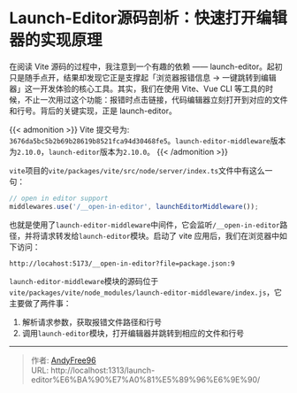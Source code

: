 # Launch-Editor源码剖析：快速打开编辑器的实现原理


在阅读 Vite 源码的过程中，我注意到一个有趣的依赖 —— launch-editor。起初只是随手点开，结果却发现它正是支撑起「浏览器报错信息 → 一键跳转到编辑器」这一开发体验的核心工具。其实，我们在使用 Vite、Vue CLI 等工具的时候，不止一次用过这个功能：报错时点击链接，代码编辑器立刻打开到对应的文件和行号。背后的关键实现，正是 launch-editor。

<!--more-->

{{< admonition >}}
Vite 提交号为: `3676da5bc5b2b69b28619b8521fca94d30468fe5`。`launch-editor-middleware`版本为`2.10.0`，`launch-editor`版本为`2.10.0`。
{{< /admonition >}}

`vite`项目的`vite/packages/vite/src/node/server/index.ts`文件中有这么一句：

```ts
// open in editor support
middlewares.use('/__open-in-editor', launchEditorMiddleware());
```

也就是使用了`launch-editor-middleware`中间件，它会监听`/__open-in-editor`路径，并将请求转发给`launch-editor`模块。启动了 vite 应用后，我们在浏览器中如下访问：

```
http://locahost:5173/__open-in-editor?file=package.json:9
```

`launch-editor-middleware`模块的源码位于`vite/packages/vite/node_modules/launch-editor-middleware/index.js`，它主要做了两件事：

1. 解析请求参数，获取报错文件路径和行号
2. 调用`launch-editor`模块，打开编辑器并跳转到相应的文件和行号


---

> 作者: [AndyFree96](https://andyfree96.github.io/)  
> URL: http://localhost:1313/launch-editor%E6%BA%90%E7%A0%81%E5%89%96%E6%9E%90/  


